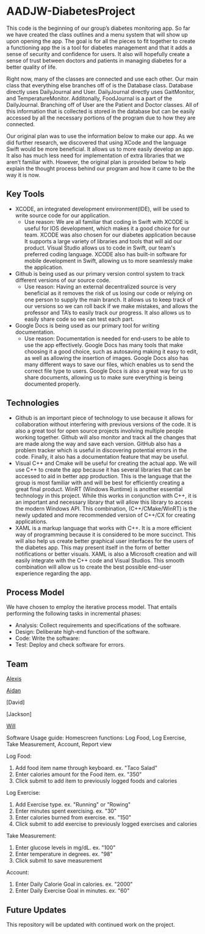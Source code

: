 # AADJW-DiabetesProject

  This code is the beginning of our group’s diabetes monitoring app. So far we have created the class outlines and a menu system that will show up upon opening the app. The goal is for all the pieces to fit together to create a functioning app the is a tool for diabetes management and that it adds a sense of security and confidence for users. It also will hopefully create a sense of trust between doctors and patients in managing diabetes for a better quality of life.

  Right now, many of the classes are connected and use each other. Our main class that everything else branches off of is the Database class. Database directly uses DailyJournal and User. DailyJournal directly uses GaitMonitor, and TemperatureMonitor. Additonally, FoodJournal is a part of the DailyJournal. Branching off of User are the Patient and Doctor classes. All of this information that is collected is stored in the database but can be easily accessed by all the necessary portions of the program due to how they are connected.
  
  Our original plan was to use the information below to make our app. As we did further research, we discovered that using XCode and the language Swift would be more beneficial. It allows us to more easily develop an app. It also has much less need for implementation of extra libraries that we aren’t familiar with. However, the original plan is provided below to help explain the thought process behind our program and how it came to be the way it is now.

## Key Tools
- XCODE, an integrated development environment(IDE), will be used to write source code for our application.
  - Use reason: We are all familiar that coding in Swift with XCODE is useful for IOS development, which makes it a good choice for our team. XCODE was also chosen for our diabetes application because It supports a large variety of libraries and tools that will aid our product. Visual Studio allows us to code in Swift, our team's preferred coding language. XCODE also has built-in software for mobile development in Swift, allowing us to more seamlessly make the application.
- Github is being used as our primary version control system to track different versions of our source code.
  - Use reason: Having an external decentralized source is very beneficial as it removes the risk of us losing our code or relying on one person to supply the main branch. It allows us to keep track of our versions so we can roll back if we make mistakes, and allows the professor and TA’s to easily track our progress. It also allows us to easily share code so we can test each part.
- Google Docs is being used as our primary tool for writing documentation.
  - Use reason: Documentation is needed for end-users to be able to use the app effectively. Google Docs has many tools that make choosing it a good choice, such as autosaving making it easy to edit, as well as allowing the insertion of images. Google Docs also has many different ways to save our files, which enables us to send the correct file type to users. Google Docs is also a great way for us to share documents, allowing us to make sure everything is being documented properly.

## Technologies
- Github is an important piece of technology to use because it allows for collaboration without interfering with previous versions of the code. It is also a great tool for open source projects involving multiple people working together.  Github will also monitor and track all the changes that are made along the way and save each version. GitHub also has a problem tracker which is useful in discovering potential errors in the code. Finally, it also has a documentation feature that may be useful.
- Visual C++ and Cmake will be useful for creating the actual app. We will use C++ to create the app because it has several libraries that can be accessed to aid in better app production. This is the language that the group is most familiar with and will be best for efficiently creating a great final product. 
WinRT (Windows Runtime) is another essential technology in this project. While this works in conjunction with C++, it is an important and necessary library that will allow this library to access the modern Windows API. This combination, (C++/CMake/WinRT) is the newly updated and more recommended version of C++/CX for creating applications.  
- XAML is a markup language that works with C++.  It is a more efficient way of programming because it is considered to be more succinct. This will also help us create better graphical user interfaces for the users of the diabetes app. This may present itself in the form of better notifications or better visuals. XAML is also a Microsoft creation and will easily integrate with the C++ code and Visual Studios. This smooth combination will allow us to create the best possible end-user experience regarding the app.  

## Process Model
We have chosen to employ the iterative process model. That entails performing the following tasks in incremental phases:
- Analysis: Collect requirements and specifications of the software.
- Design: Deliberate high-end function of the software.
- Code: Write the software:
- Test: Deploy and check software for errors.

## Team
[Alexis](https://github.com/AlexisHinton)

[Aidan](https://github.com/aidanmgriffin)

[David]

[Jackson]

[Will](https://github.com/WalkeWill)

Software Usage guide:
Homescreen functions:
Log Food, Log Exercise, Take Measurement, Account, Report view

Log Food: 
1. Add food item name through keyboard. ex. "Taco Salad"
2. Enter calories amount for the Food item. ex. "350"
3. Click submit to add item to previously logged foods and calories

Log Exercise:
1. Add Exercise type. ex. "Running" or "Rowing"
2. Enter minutes spent exercising. ex. "30"
3. Enter calories burned from exercise. ex. "150"
4. Click submit to add exercise to previously logged exercises and calories

Take Measurement:
1. Enter glucose levels in mg/dL. ex. "100"
2. Enter temperature in degrees. ex. "98"
3. Click submit to save measurement

Account:
1. Enter Daily Calorie Goal in calories. ex. "2000"
2. Enter Daily Exercise Goal in minutes. ex. "60"

## Future Updates
This repository will be updated with continued work on the project. 

